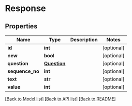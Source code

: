 # Response

## Properties
Name | Type | Description | Notes
------------ | ------------- | ------------- | -------------
**id** | **int** |  | [optional] 
**new** | **bool** |  | [optional] 
**question** | [**Question**](Question.md) |  | [optional] 
**sequence_no** | **int** |  | [optional] 
**text** | **str** |  | [optional] 
**value** | **int** |  | [optional] 

[[Back to Model list]](../README.md#documentation-for-models) [[Back to API list]](../README.md#documentation-for-api-endpoints) [[Back to README]](../README.md)

